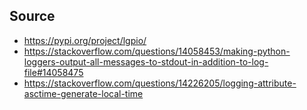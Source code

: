 ## Source

- https://pypi.org/project/lgpio/
- https://stackoverflow.com/questions/14058453/making-python-loggers-output-all-messages-to-stdout-in-addition-to-log-file#14058475
- https://stackoverflow.com/questions/14226205/logging-attribute-asctime-generate-local-time